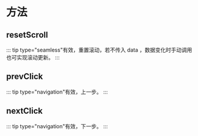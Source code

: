 # 方法

## resetScroll
::: tip 
type="seamless"有效，重置滚动，若不传入 data ，数据变化时手动调用也可实现滚动更新。
:::

## prevClick
::: tip 
type="navigation"有效，上一步。
:::

## nextClick
::: tip 
type="navigation"有效，下一步。
:::


